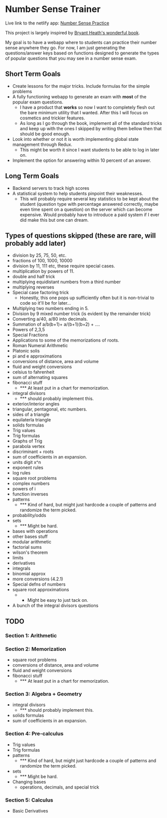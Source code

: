 # Number Sense Trainer

Live link to the netlify app: [Number Sense Practice](https://numbersense.netlify.app/)

This project is largely inspired by [Bryant Heath's wonderful book](https://bryantheath.com/files/2018/04/Heath_NSTricks_revA.pdf).

My goal is to have a webapp where to students can practice their number sense anywhere they go. For now, I am just generating the questions/answer keys based on functions designed to generate the types of popular questions that you may see in a number sense exam.

## Short Term Goals
- Create lessons for the major tricks. Include formulas for the simple problems
- A fully functioning webapp to generate an exam with **most** of the popular exam questions.
    - I have a product that **works** so now I want to completely flesh out the bare minimum utility that I wanted. After this I will focus on cosmetics and trickier features.
    - As long as I go through the book, implement all of the standard tricks and keep up with the ones I skipped by writing them bellow then that should be good enough.
- Look into whether or not it is worth implementing global state management through Redux.
    - This might be worth it since I want students to be able to log in later on. 
- Implement the option for answering within 10 percent of an answer.


## Long Term Goals
- Backend servers to track high scores
- A statistical system to help students pinpoint their weaknesses.
    - This will probably require several key statistics to be kept about the student (question type with percentage answered correctly, maybe even time spent on a question) on the server which can become expensive. Would probably have to introduce a paid system if I ever did make this but one can dream.

## Types of questions skipped (these are rare, will probably add later)
- division by 25, 75, 50, etc.
- fractions of 100, 1000, 10000
- division by 11, 111 etc, these require special cases.
- multiplication by powers of 11.
- double and half trick
- multiplying equidistant numbers from a third number
- multiplying reverses
- Special case factoring trick
    - Honestly, this one pops up sufficiently often but it is non-trivial to code so it'll be for later...
- Multiplying two numbers ending in 5.
- Division by 9 mixed number trick (is evident by the remainder trick)
- Converting a/40, a/80 into decimals.
- Summation of a/b(b+1)+ a/(b+1)(b+2) + ....
- Powers of 2,3,5
- Special Fractions
- Applications to some of the memorizations of roots.
- Roman Numeral Arithmetic
- Platonic solis
- pi and e approximations
- conversions of distance, area and volume
- fluid and weight conversions
- celsius to fahrenheit
- sum of alternating squares
- fibonacci stuff
    - *** At least put in a chart for memorization.
- integral divisors
    - *** should probably implement this.
- exterior/interior angles
- triangular, pentagonal, etc numbers.
- sides of a triangle
- equilaterla triangle
- solids formulas
- Trig values
- Trig formulas
- Graphs of Trig
- parabola vertex
- discriminant + roots
- sum of coefficients in an expansion.
- units digit x^n
- exponent rules
- log rules
- square root problems 
- complex numbers
- powers of i
- function inverses
- patterns
    - *** Kind of hard, but might just hardcode a couple of patterns and randomize the term picked.
- probability/odds
- sets 
    - *** Might be hard.
- bases with operations
- other bases stuff
- modular arithmetic
- factorial sums
- wilson's theorem
- limits
- derivatives
- integrals
- binomial approx
- more conversions (4.2.1)
- Special defns of numbers
- square root approximations
    - * Might be easy to just tack on.
- A bunch of the integral divisors questions
## TODO

### Section 1: Arithmetic
### Section 2: Memorization
- square root problems 
- conversions of distance, area and volume
- fluid and weight conversions
- fibonacci stuff
    - *** At least put in a chart for memorization.

### Section 3: Algebra + Geometry
- integral divisors
    - *** should probably implement this.
- solids formulas
- sum of coefficients in an expansion.
### Section 4: Pre-calculus
- Trig values
- Trig formulas
- patterns
    - *** Kind of hard, but might just hardcode a couple of patterns and randomize the term picked.
- sets 
    - *** Might be hard.
- Changing bases
   - operations, decimals, and special trick
### Section 5: Calculus
- Basic Derivatives
